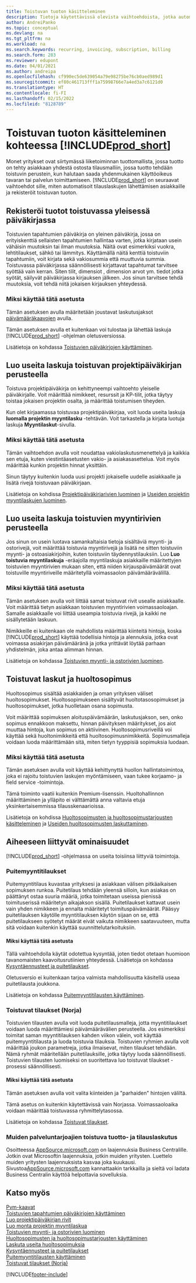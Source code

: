 ```yaml
---
title: Toistuvan tuoton käsitteleminen
description: Tietoja käytettävissä olevista vaihtoehdoista, jotka automatisoivat tilauslaskujen lähettämisen asiakkaille ja rekisteröivät toistuvan tuoton.
author: AndreiPanko
ms.topic: conceptual
ms.devlang: na
ms.tgt_pltfrm: na
ms.workload: na
ms.search.keywords: recurring, invoicing, subscription, billing
ms.search.form: 283
ms.reviewer: edupont
ms.date: 04/01/2021
ms.author: andreipa
ms.openlocfilehash: cf990ec5de639054a79e98275be76cb0aed989d1
ms.sourcegitcommit: ef80c461713fff1a75998766e7a4ed3a7c6121d0
ms.translationtype: HT
ms.contentlocale: fi-FI
ms.lasthandoff: 02/15/2022
ms.locfileid: "8128789"
---
```

# <a name="work-with-recurring-revenue-in-prod_short"></a>Toistuvan tuoton käsitteleminen kohteessa [!INCLUDE[prod_short](includes/prod_short.md)]

Monet yritykset ovat siirtymässä liiketoiminnan tuottomallista, jossa tuotto on tehty asiakkaan yhdestä ostosta tilausmalliin, jossa tuotto tehdään toistuvin perustein, kun halutaan saada yhdenmukainen käyttöoikeus tavaran tai palvelun toimittamiseen.
[!INCLUDE[prod_short](includes/prod_short.md)] on seuraavat vaihtoehdot sille, miten automatisoit tilauslaskujen lähettämisen asiakkaille ja rekisteröit toistuvan tuoton. 

## <a name="register-revenue-with-a-recurring-general-journal"></a>Rekisteröi tuotot toistuvassa yleisessä päiväkirjassa

Toistuvien tapahtumien päiväkirja on yleinen päiväkirja, jossa on erityiskenttiä sellaisten tapahtumien hallintaa varten, jotka kirjataan usein vähäisin muutoksin tai ilman muutoksia. Näitä ovat esimerkiksi vuokra, lehtitilaukset, sähkö tai lämmitys. Käyttämällä näitä kenttiä toistuviin tapahtumiin, voit kirjata sekä vakiosummia että muuttuvia summia. Toistuvassa päiväkirjassa säännöllisesti kirjattavat tapahtumat tarvitsee syöttää vain kerran. Siten tilit, dimensiot , dimension arvot ym. tiedot jotka syötät, säilyvät päiväkirjassa kirjauksen jälkeen. Jos sinun tarvitsee tehdä muutoksia, voit tehdä niitä jokaisen kirjauksen yhteydessä.

### <a name="why-use-this-option"></a>Miksi käyttää tätä asetusta

Tämän asetuksen avulla määritetään joustavat laskutusjaksot [päivämääräkaavojen](ui-enter-date-ranges.md#using-date-formulas) avulla.

Tämän asetuksen avulla et kuitenkaan voi tulostaa ja lähettää laskuja [!INCLUDE[prod_short](includes/prod_short.md)] -ohjelman oletusversiossa.  

Lisätietoja on kohdassa [Toistuvien päiväkirjojen käyttäminen](ui-work-general-journals.md#working-with-recurring-journals).  

## <a name="create-multiple-invoices-based-on-a-recurring-job-journal"></a>Luo useita laskuja toistuvan projektipäiväkirjan perusteella

Toistuva projektipäiväkirja on kehittyneempi vaihtoehto yleiselle päiväkirjalle. Voit määrittää nimikkeet, resurssit ja KP-tilit, jotka täytyy toistaa jokaisen projektin osalta, ja määrittää toistumisen tiheyden.  

Kun olet kirjaamassa toistuvaa projektipäiväkirjaa, voit luoda useita laskuja **luomalla projektin myyntilasku** -tehtävän. Voit tarkastella ja kirjata luotuja laskuja **Myyntilaskut**-sivulla.

### <a name="why-use-this-option"></a>Miksi käyttää tätä asetusta

Tämän vaihtoehdon avulla voit noudattaa vakiolaskutusmenettelyä ja kaikkia sen etuja, kuten viestintäasetusten vakio- ja asiakasasettelua. Voit myös määrittää kunkin projektin hinnat yksittäin.

Sinun täytyy kuitenkin luoda uusi projekti jokaiselle uudelle asiakkaalle ja lisätä rivejä toistuvaan päiväkirjaan. 

Lisätietoja on kohdissa [Projektipäiväkirjarivien luominen](projects-how-record-job-usage.md#to-create-job-journal-lines-manually) ja [Useiden projektin myyntilaskujen luominen](projects-how-invoice-jobs.md#to-create-multiple-job-sales-invoices).

## <a name="create-multiple-invoices-based-on-recurring-sales-lines"></a>Luo useita laskuja toistuvien myyntirivien perusteella

Jos sinun on usein luotava samankaltaisia tietoja sisältäviä myynti- ja ostorivejä, voit määrittää toistuvia myyntirivejä ja lisätä ne sitten toistuviin myynti- ja ostoasiakirjoihin, kuten toistuviin täydennystilauksiin. Luo **Luo toistuvia myyntilaskuja** -eräajolla myyntilaskuja asiakkaille määritettyjen toistuvien myyntirivien mukaan siten, että niiden kirjauspäivämäärät ovat toistuville myyntiriveille määritetyllä voimassaolon päivämäärävälillä.  

### <a name="why-use-this-option"></a>Miksi käyttää tätä asetusta

Tämän asetuksen avulla voit liittää samat toistuvat rivit usealle asiakkaalle. Voit määrittää tietyn asiakkaan toistuvien myyntirivien voimassaoloajan. Samalle asiakkaalle voi liittää useampia toistuvia rivejä, ja kaikki ne sisällytetään laskuun.

Nimikkeille ei kuitenkaan ole mahdollista määrittää kiinteitä hintoja, koska [!INCLUDE[prod_short](includes/prod_short.md)] käyttää todellisia hintoja ja alennuksia, jotka ovat voimassa asiakirjan päivämääränä ja jotka yrittävät löytää parhaan yhdistelmän, joka antaa alimman hinnan.  

Lisätietoja on kohdassa [Toistuvien myynti- ja ostorivien luominen](sales-how-work-standard-lines.md).

## <a name="recurring-invoices-with-service-contract"></a>Toistuvat laskut ja huoltosopimus

Huoltosopimus sisältää asiakkaiden ja oman yrityksen väliset huoltosopimukset. Huoltosopimukseen sisältyvät huoltotasosopimukset ja huoltosopimukset, jotka huolletaan osana sopimusta.  

Voit määrittää sopimuksen aloituspäivämäärän, laskutusjakson, sen, onko sopimus ennakkoon maksettu, hinnan päivityksen määritykset, jos aiot muuttaa hintoja, kun sopimus on aktiivinen. Huoltosopimusriveillä voi käyttää sekä huoltonimikkeitä että huoltosopimusnimikkeitä.
Sopimusmalleja voidaan luoda määrittämään sitä, miten tietyn tyyppisiä sopimuksia luodaan.  

### <a name="why-use-this-option"></a>Miksi käyttää tätä asetusta

Tämän asetuksen avulla voit käyttää kehittynyttä huollon hallintatoimintoa, joka ei rajoitu toistuvien laskujen myöntämiseen, vaan tukee korjaamo- ja field service -toimintoja.

Tämä toiminto vaatii kuitenkin Premium-lisenssin. Huoltohallinnon määrittäminen ja ylläpito ei välttämättä anna valtavia etuja yksinkertaisemmissa tilausskenaarioissa.  

Lisätietoja on kohdissa [Huoltosopimusten ja huoltosopimustarjousten käsitteleminen](service-how-to-create-service-contracts-and-service-contract-quotes.md) ja [Useiden huoltosopimusten laskuttaminen](service-how-create-invoices.md#to-invoice-several-service-contracts).

## <a name="related-features"></a>Aiheeseen liittyvät ominaisuudet
[!INCLUDE[prod_short](includes/prod_short.md)] -ohjelmassa on useita toisiinsa liittyviä toimintoja.

### <a name="blanket-sales-orders"></a>Puitemyyntitilaukset

Puitemyyntitilaus kuvastaa yrityksesi ja asiakkaan välisen pitkäaikaisen sopimuksen runkoa.
Puitetilaus tehdään yleensä silloin, kun asiakas on päättänyt ostaa suuria määriä, jotka toimitetaan useissa pienissä toimituserissä määritetyn aikajakson sisällä. Puitetilaukset kattavat usein vain yhden nimikkeen ja ennalta määritetyt toimituspäivämäärät. Pääsyy puitetilauksen käytölle myyntitilauksen käytön sijaan on se, että puitetilaukseen syötetyt määrät eivät vaikuta nimikkeen saatavuuteen, mutta sitä voidaan kuitenkin käyttää suunnittelutarkoituksiin.

#### <a name="why-use-this-option"></a>Miksi käyttää tätä asetusta

Tällä vaihtoehdolla käytät odotettua kysyntää, joten tiedot otetaan huomioon tavanomaisten kaavoitusrutiinien yhteydessä. Lisätietoja on kohdassa [Kysyntäennusteet ja puitetilaukset](design-details-central-concepts-of-the-planning-system.md#demand-forecasts-and-blanket-orders).  

Oletusversio ei kuitenkaan tarjoa valmista mahdollisuutta käsitellä useaa puitetilausta joukkona.

Lisätietoja on kohdassa [Puitemyyntitilausten käyttäminen](sales-how-to-create-blanket-sales-orders.md).

### <a name="recurring-orders-norway"></a>Toistuvat tilaukset (Norja)

Toistuvien tilausten avulla voit luoda puitetilausmalleja, jotta myyntitilaukset voidaan luoda määrittämiesi päivämäärävälien perusteella. Jos esimerkiksi toimitat saman myyntitilauksen kahden viikon välein, voit käyttää puitemyyntitilausta ja luoda toistuvia tilauksia.
Toistuvien ryhmien avulla voit määrittää joukon parametreja, jotka ilmaisevat, miten tilaukset tehdään. Nämä ryhmät määritellään puitetilauksille, jotka täytyy luoda säännöllisesti. Toistuvien tilausten luomiseksi on suoritettava luo toistuvat tilaukset -prosessi säännöllisesti. 

#### <a name="why-use-this-option"></a>Miksi käyttää tätä asetusta

Tämän asetuksen avulla voit valita kiinteiden ja "parhaiden" hintojen väliltä.

Tämä asetus on kuitenkin käytettävissä vain Norjassa. Voimassaoloaika voidaan määrittää toistuvassa ryhmittelytasossa.

Lisätietoja on kohdassa [Toistuvat tilaukset](LocalFunctionality/Norway/recurring-orders.md).

### <a name="recurring-revenue-and-subscription-billing-by-other-providers"></a>Muiden palveluntarjoajien toistuva tuotto- ja tilauslaskutus

Osoitteessa [AppSource.microsoft.com](https://appsource.microsoft.com/) on laajennuksia Business Centralille. Jotkin ovat Microsoftin laajennuksia, jotkin muiden yritysten. Luettelo muiden yritysten laajennuksista kasvaa joka kuukausi. Sivustoa[AppSource.microsoft.com](https://go.microsoft.com/fwlink/?linkid=2081646) kannattaakin tarkkailla ja sieltä voi ladata Business Centralin käyttöä helpottavia sovelluksia.  

## <a name="see-also"></a>Katso myös

[Pvm-kaavat](ui-enter-date-ranges.md#using-date-formulas)  
[Toistuvien tapahtumien päiväkirjojen käyttäminen](ui-work-general-journals.md#working-with-recurring-journals)  
[Luo projektipäiväkirjan rivit](projects-how-record-job-usage.md#to-create-job-journal-lines-manually)  
[Luo monta projektin myyntilaskua](projects-how-invoice-jobs.md#to-create-multiple-job-sales-invoices)  
[Toistuvien myynti- ja ostorivien luominen](sales-how-work-standard-lines.md)  
[Huoltosopimusten ja huoltosopimustarjousten käyttäminen](service-how-to-create-service-contracts-and-service-contract-quotes.md)  
[Laskuta useita huoltosopimuksia](service-how-create-invoices.md#to-invoice-several-service-contracts)  
[Kysyntäennusteet ja puitetilaukset](design-details-central-concepts-of-the-planning-system.md#demand-forecasts-and-blanket-orders)  
[Puitemyyntitilausten käyttäminen](sales-how-to-create-blanket-sales-orders.md)  
[Toistuvat tilaukset (Norja)](LocalFunctionality/Norway/recurring-orders.md)  


[!INCLUDE[footer-include](includes/footer-banner.md)]